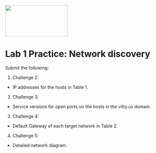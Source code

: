 <img src="https://www.tamusa.edu/brandguide/jpeglogos/tamusa_final_logo_bw1.jpg" width="200" height="100"> 

# Lab 1 Practice: Network discovery

Submit the following:
1. Challenge 2:
- IP addresses for the hosts in Table 1.
2. Challenge 3:
- Service versions for open ports on the hosts in the vitty.us domain.
3. Challenge 4:
- Default Gateway of each target network in Table 2.
4. Challenge 5:
- Detailed network diagram.
